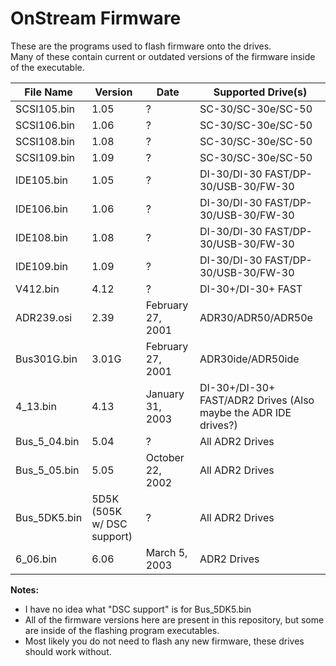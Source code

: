 # OnStream Firmware
These are the programs used to flash firmware onto the drives.  
Many of these contain current or outdated versions of the firmware inside of the executable.  

| File Name | Version | Date | Supported Drive(s) |
| ------------- | ------------- | ------------- | ------------- |
| SCSI105.bin | 1.05 | ? | SC-30/SC-30e/SC-50 |
| SCSI106.bin | 1.06 | ? | SC-30/SC-30e/SC-50 |
| SCSI108.bin | 1.08 | ? | SC-30/SC-30e/SC-50 |
| SCSI109.bin | 1.09 | ? | SC-30/SC-30e/SC-50 |
| IDE105.bin | 1.05 | ? | DI-30/DI-30 FAST/DP-30/USB-30/FW-30 |
| IDE106.bin | 1.06 | ? | DI-30/DI-30 FAST/DP-30/USB-30/FW-30 |
| IDE108.bin | 1.08 | ? | DI-30/DI-30 FAST/DP-30/USB-30/FW-30 |
| IDE109.bin | 1.09 | ? | DI-30/DI-30 FAST/DP-30/USB-30/FW-30 |
| V412.bin | 4.12 | ? | DI-30+/DI-30+ FAST |
| ADR239.osi | 2.39 | February 27, 2001 | ADR30/ADR50/ADR50e |
| Bus301G.bin | 3.01G | February 27, 2001 | ADR30ide/ADR50ide |
| 4_13.bin | 4.13 | January 31, 2003 | DI-30+/DI-30+ FAST/ADR2 Drives (Also maybe the ADR IDE drives?) |
| Bus_5_04.bin | 5.04 | ? | All ADR2 Drives |
| Bus_5_05.bin | 5.05 | October 22, 2002 | All ADR2 Drives |
| Bus_5DK5.bin | 5D5K (505K w/ DSC support) | ? | All ADR2 Drives |
| 6_06.bin | 6.06 | March 5, 2003 | ADR2 Drives |

**Notes:**  
 - I have no idea what "DSC support" is for Bus_5DK5.bin  
 - All of the firmware versions here are present in this repository, but some are inside of the flashing program executables.  
 - Most likely you do not need to flash any new firmware, these drives should work without.